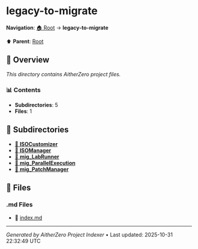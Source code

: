 # legacy-to-migrate

**Navigation**: [🏠 Root](../index.md) → **legacy-to-migrate**

⬆️ **Parent**: [Root](../index.md)

## 📖 Overview

*This directory contains AitherZero project files.*

### 📊 Contents

- **Subdirectories**: 5
- **Files**: 1

## 📁 Subdirectories

- [📂 **ISOCustomizer**](./ISOCustomizer/index.md)
- [📂 **ISOManager**](./ISOManager/index.md)
- [📂 **mig_LabRunner**](./mig_LabRunner/index.md)
- [📂 **mig_ParallelExecution**](./mig_ParallelExecution/index.md)
- [📂 **mig_PatchManager**](./mig_PatchManager/index.md)

## 📄 Files

### .md Files

- 📝 [index.md](./index.md)

---

*Generated by AitherZero Project Indexer* • Last updated: 2025-10-31 22:32:49 UTC

